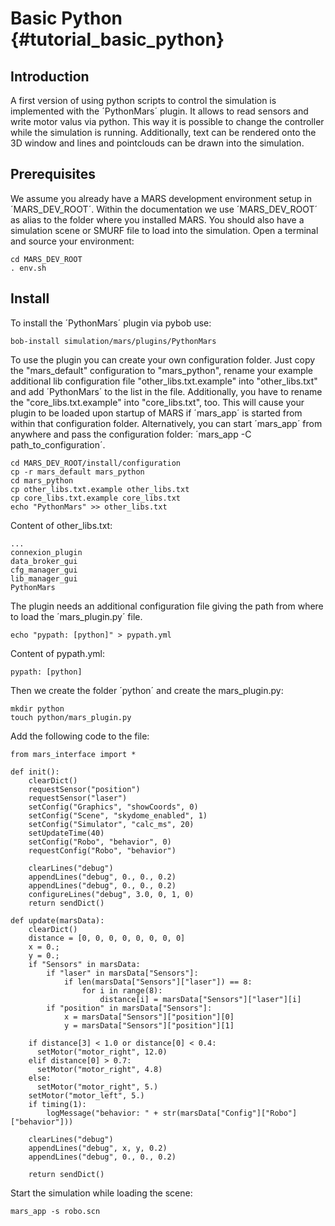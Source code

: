 Basic Python {#tutorial_basic_python}
============

## Introduction

A first version of using python scripts to control the simulation is
implemented with the ´PythonMars´ plugin. It allows to read sensors
and write motor valus via python. This way it is possible to change the
controller while the simulation is running. Additionally, text can be
rendered onto the 3D window and lines and pointclouds can be drawn into
the simulation.

## Prerequisites

We assume you already have a MARS development environment setup in
´MARS_DEV_ROOT´. Within the documentation we use ´MARS_DEV_ROOT´ as alias to
the folder where you installed MARS. You should also have a simulation scene
or SMURF file to load into the simulation.
Open a terminal and source your environment:

    cd MARS_DEV_ROOT
    . env.sh

## Install

To install the ´PythonMars´ plugin via pybob use:

    bob-install simulation/mars/plugins/PythonMars

To use the plugin you can create your own configuration folder. Just copy
the "mars_default" configuration to "mars_python", rename your example
additional lib configuration file "other_libs.txt.example" into
"other_libs.txt" and add ´PythonMars´ to the list in the file. Additionally,
you have to rename the "core_libs.txt.example" into "core_libs.txt", too.
This will cause your plugin to be loaded upon startup of MARS if  ´mars_app´
is started from within that configuration folder. Alternatively, you can start
´mars_app´ from anywhere and pass the configuration folder:
´mars_app -C path_to_configuration´.

    cd MARS_DEV_ROOT/install/configuration
    cp -r mars_default mars_python
    cd mars_python
    cp other_libs.txt.example other_libs.txt
    cp core_libs.txt.example core_libs.txt
    echo "PythonMars" >> other_libs.txt

Content of other_libs.txt:

    ...
    connexion_plugin
    data_broker_gui
    cfg_manager_gui
    lib_manager_gui
    PythonMars

The plugin needs an additional configuration file giving the path from where
to load the ´mars_plugin.py´ file.

    echo "pypath: [python]" > pypath.yml

Content of pypath.yml:

    pypath: [python]

Then we create the folder ´python´ and create the mars_plugin.py:

    mkdir python
    touch python/mars_plugin.py

Add the following code to the file:

~~~~~~~~~~~~~~~~~~~~~~~~~~~~~~~~~~~~~~~~~~~~~~~~~~~~~~~~~~~~{.py}
from mars_interface import *

def init():
    clearDict()
    requestSensor("position")
    requestSensor("laser")
    setConfig("Graphics", "showCoords", 0)
    setConfig("Scene", "skydome_enabled", 1)
    setConfig("Simulator", "calc_ms", 20)
    setUpdateTime(40)
    setConfig("Robo", "behavior", 0)
    requestConfig("Robo", "behavior")

    clearLines("debug")
    appendLines("debug", 0., 0., 0.2)
    appendLines("debug", 0., 0., 0.2)
    configureLines("debug", 3.0, 0, 1, 0)
    return sendDict()

def update(marsData):
    clearDict()
    distance = [0, 0, 0, 0, 0, 0, 0, 0]
    x = 0.;
    y = 0.;
    if "Sensors" in marsData:
        if "laser" in marsData["Sensors"]:
            if len(marsData["Sensors"]["laser"]) == 8:
                for i in range(8):
                    distance[i] = marsData["Sensors"]["laser"][i]
        if "position" in marsData["Sensors"]:
            x = marsData["Sensors"]["position"][0]
            y = marsData["Sensors"]["position"][1]

    if distance[3] < 1.0 or distance[0] < 0.4:
      setMotor("motor_right", 12.0)
    elif distance[0] > 0.7:
      setMotor("motor_right", 4.8)
    else:
      setMotor("motor_right", 5.)
    setMotor("motor_left", 5.)
    if timing(1):
        logMessage("behavior: " + str(marsData["Config"]["Robo"]["behavior"]))

    clearLines("debug")
    appendLines("debug", x, y, 0.2)
    appendLines("debug", 0., 0., 0.2)
    
    return sendDict()
~~~~~~~~~~~~~~~~~~~~~~~~~~~~~~~~~~~~~~~~~~~~~~~~~~~~~~~~~~~~


Start the simulation while loading the scene:

    mars_app -s robo.scn
